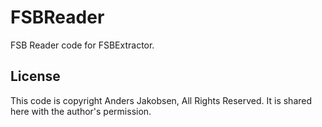 # FSBReader

FSB Reader code for FSBExtractor.

## License

This code is copyright Anders Jakobsen, All Rights Reserved.
It is shared here with the author's permission.
